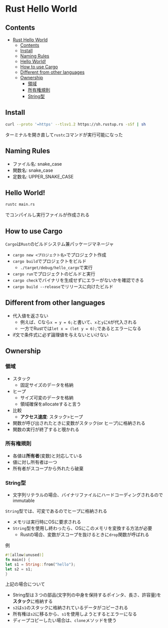 # Rust Hello World

## Contents

- [Rust Hello World](#rust-hello-world)
  - [Contents](#contents)
  - [Install](#install)
  - [Naming Rules](#naming-rules)
  - [Hello World!](#hello-world)
  - [How to use Cargo](#how-to-use-cargo)
  - [Different from other languages](#different-from-other-languages)
  - [Ownership](#ownership)
    - [領域](#領域)
    - [所有権規則](#所有権規則)
    - [String型](#string型)

## Install

```bash
curl --proto '=https' --tlsv1.2 https://sh.rustup.rs -sSf | sh
```

ターミナルを開き直して``rustc``コマンドが実行可能になった

## Naming Rules

- ファイル名: snake_case
- 関数名: snake_case
- 定数名: UPPER_SNAKE_CASE

## Hello World!

```bash
rustc main.rs
```

でコンパイルし実行ファイルが作成される

## How to use Cargo

``Cargo``は``Rust``のビルドシステム兼パッケージマネージャ

- ``cargo new <プロジェクト名>``でプロジェクト作成
- ``cargo build``でプロジェクトをビルド
  - ``./target/debug/hello_cargo``で実行
- ``cargo run``でプロジェクトのビルドと実行
- ``cargo check``でバイナリを生成せずにエラーがないかを確認できる
- ``cargo build --release``でリリースに向けたビルド

## Different from other languages

- 代入値を返さない
  - 例えば、Cなら``x = y = 6;``と書いて、``x``と``y``に``6``が代入される
  - 一方でRustでは``let x = (let y = 6);``であるとエラーになる
- if文で条件式に必ず論理値を与えないといけない

## Ownership

### 領域
- スタック
  - 固定サイズのデータを格納
- ヒープ
  - サイズ可変のデータを格納
  - 領域確保をallocateすると言う
- 比較
  - **アクセス速度**: スタック>ヒープ
- 関数が呼び出されたときに変数がスタック(or ヒープ)に格納される
- 関数の実行が終了すると覗かれる

### 所有権規則

- 各値は**所有者**(変数)と対応している
- 値に対し所有者は一つ
- 所有者がスコープから外れたら破棄

### String型

- 文字列リテラルの場合、バイナリファイルにハードコーディングされるのでimmutable

``String``型では、可変であるのでヒープに格納される
- メモリは実行時にOSに要求される
- ``String``型を使用し終わったら、OSにこのメモリを変換する方法が必要
  - Rustの場合、変数がスコープを抜けるときに``drop``関数が呼ばれる

例
```rust
#![allow(unused)]
fn main() {
let s1 = String::from("hello");
let s2 = s1;
}
```

上記の場合について

- String型は３つの部品(文字列の中身を保持するポインタ、長さ、許容量)を**スタック**に格納する
- ``s2``は``s1``のスタックに格納されているデータがコピーされる
- 所有権は``s2``に移るから、``s1``を使用しようとするとエラーになる
- ディープコピーしたい場合は、``clone``メソッドを使う

